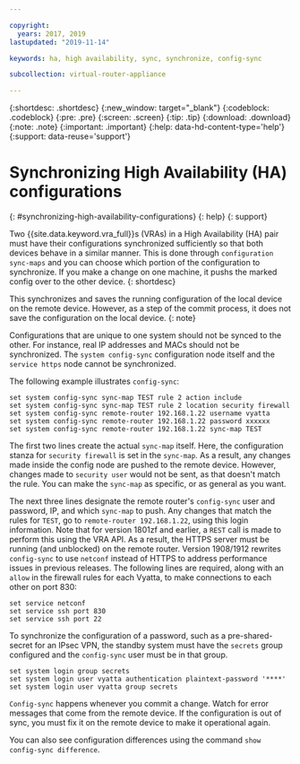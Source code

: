 ```yaml
---

copyright:
  years: 2017, 2019
lastupdated: "2019-11-14"

keywords: ha, high availability, sync, synchronize, config-sync

subcollection: virtual-router-appliance

---
```


{:shortdesc: .shortdesc}
{:new_window: target="_blank"}
{:codeblock: .codeblock}
{:pre: .pre}
{:screen: .screen}
{:tip: .tip}
{:download: .download}
{:note: .note}
{:important: .important}
{:help: data-hd-content-type='help'}
{:support: data-reuse='support'}

# Synchronizing High Availability (HA) configurations
{: #synchronizing-high-availability-configurations}
{: help}
{: support}

Two {{site.data.keyword.vra_full}}s (VRAs) in a High Availability (HA) pair must have their configurations synchronized sufficiently so that both devices behave in a similar manner. This is done through `configuration sync-maps` and you can choose which portion of the configuration to synchronize. If you make a change on one machine, it pushs the marked config over to the other device.
{: shortdesc}

This synchronizes and saves the running configuration of the local device on the remote device. However, as a step of the commit process, it does not save the configuration on the local device.
{: note}

Configurations that are unique to one system should not be synced to the other. For instance, real IP addresses and MACs should not be synchronized. The `system config-sync` configuration node itself and the `service https` node cannot be synchronized.

The following example illustrates `config-sync`:

```
set system config-sync sync-map TEST rule 2 action include
set system config-sync sync-map TEST rule 2 location security firewall
set system config-sync remote-router 192.168.1.22 username vyatta
set system config-sync remote-router 192.168.1.22 password xxxxxx
set system config-sync remote-router 192.168.1.22 sync-map TEST
```

The first two lines create the actual `sync-map` itself. Here, the configuration stanza for `security firewall` is set in the `sync-map`. As a result, any changes made inside the config node are pushed to the remote device. However, changes made to `security user` would not be sent, as that doesn't match the rule. You can make the `sync-map` as specific, or as general as you want.

The next three lines designate the remote router's `config-sync` user and password, IP, and which `sync-map` to push. Any changes that match the rules for `TEST`, go to `remote-router 192.168.1.22`, using this login information. Note that for version 1801zf and earlier, a `REST` call is made to perform this using the VRA API. As a result, the HTTPS server must be running (and unblocked) on the remote router. Version 1908/1912 rewrites `config-sync` to use `netconf` instead of HTTPS to address performance issues in previous releases. The following lines are required, along with an `allow` in the firewall rules for each Vyatta, to make connections to each other on port 830:

```
set service netconf
set service ssh port 830
set service ssh port 22
```

To synchronize the configuration of a password, such as a pre-shared-secret for an IPsec VPN, the standby system must have the `secrets` group configured and the `config-sync` user must be in that group.

```
set system login group secrets
set system login user vyatta authentication plaintext-password '****'
set system login user vyatta group secrets
```

`Config-sync` happens whenever you commit a change. Watch for error messages that come from the remote device. If the configuration is out of sync, you must fix it on the remote device to make it operational again.

You can also see configuration differences using the command `show config-sync difference`.
